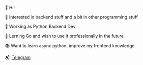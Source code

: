 👋 Hi!

👀 Interested in backend stuff and a bit in other programming stuff

💼 Working as Python Backend Dev

🌱 Lerning Go and wish to use it professionally in the future

📚 Want to learn async python, improve my frontend knowledge

📬 [Telegram](https://t.me/cognomen)
<!---
WannaFight/WannaFight is a ✨ special ✨ repository because its `README.md` (this file) appears on your GitHub profile.
You can click the Preview link to take a look at your changes.
--->
